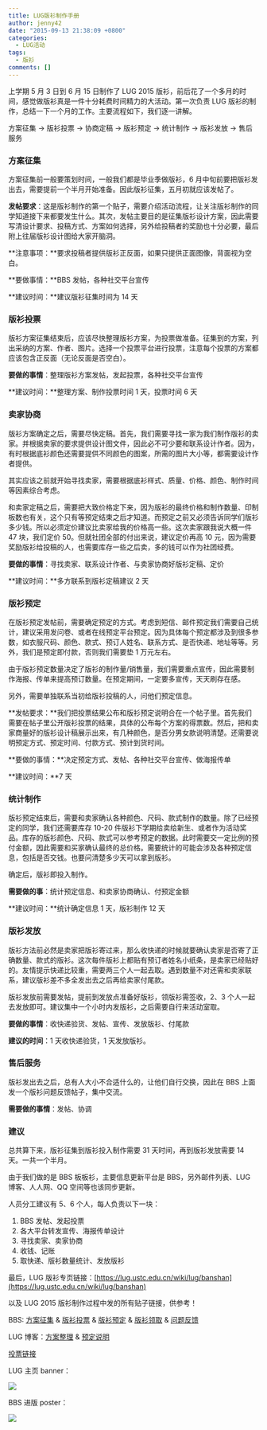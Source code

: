 ```yaml
---
title: LUG版衫制作手册
author: jenny42
date: "2015-09-13 21:38:09 +0800"
categories:
  - LUG活动
tags:
  - 版衫
comments: []
---
```


上学期 5 月 3 日到 6 月 15 日制作了 LUG 2015 版衫，前后花了一个多月的时间，感觉做版衫真是一件十分耗费时间精力的大活动。第一次负责 LUG 版衫的制作，总结一下一个月的工作。主要流程如下，我们逐一讲解。

方案征集 → 版衫投票 → 协商定稿 → 版衫预定 → 统计制作 → 版衫发放 → 售后服务

### 方案征集

方案征集前一般要策划时间，一般我们都是毕业季做版衫，6 月中旬前要把版衫发出去，需要提前一个半月开始准备。因此版衫征集，五月初就应该发帖了。

**发帖要求**：这是版衫制作的第一个贴子，需要介绍活动流程，让关注版衫制作的同学知道接下来都要发生什么。其次，发帖主要目的是征集版衫设计方案，因此需要写清设计要求、投稿方式、方案如何选择，另外给投稿者的奖励也十分必要，最后附上往届版衫设计图给大家开脑洞。

**注意事项：**要求投稿者提供版衫正反面，如果只提供正面图像，背面视为空白。

**要做事情：**BBS 发帖，各种社交平台宣传

**建议时间：**建议版衫征集时间为 14 天

### 版衫投票

版衫方案征集结束后，应该尽快整理版衫方案，为投票做准备。征集到的方案，列出采纳的方案、作者、图片。选择一个投票平台进行投票，注意每个投票的方案都应该包含正反面（无论反面是否空白）。

**要做的事情**：整理版衫方案发帖，发起投票，各种社交平台宣传

**建议时间：**整理方案、制作投票时间 1 天，投票时间 6 天

### 卖家协商

版衫方案确定之后，需要尽快定稿。首先，我们需要寻找一家为我们制作版衫的卖家。并根据卖家的要求提供设计图文件，因此必不可少要和联系设计作者。因为，有时根据底衫颜色还需要提供不同颜色的图案，所需的图片大小等，都需要设计作者提供。

其实应该之前就开始寻找卖家，需要根据底衫样式、质量、价格、颜色、制作时间等因素综合考虑。

和卖家定稿之后，需要把大致价格定下来，因为版衫的最终价格和制作数量、印制板数也有关，这个只有等预定结束之后才知道。而预定之前又必须告诉同学们版衫多少钱。所以必须定价建议比卖家给我的价格高一些。这次卖家跟我说大概一件 47 块，我们定价 50。但就社团全部的付出来说，建议定价再高 10 元，因为需要奖励版衫给投稿的人，也需要库存一些之后卖，多的钱可以作为社团经费。

**要做的事情**：寻找卖家、联系设计作者、与卖家协商好版衫定稿、定价

**建议时间：**多方联系到版衫定稿建议 2 天

### 版衫预定

在版衫预定发帖前，需要确定预定的方式。考虑到短信、邮件预定我们需要自己统计，建议采用发问卷、或者在线预定平台预定。因为具体每个预定都涉及到很多参数，如衣服尺码、颜色、款式、预订人姓名、联系方式、是否快递、地址等等。另外，我们是预定即付款，否则我们需要垫 1 万元左右。

由于版衫预定数量决定了版衫的制作量/销售量，我们需要重点宣传，因此需要制作海报、传单来提高预订数量。在预定期间，一定要多宣传，天天刷存在感。

另外，需要单独联系当初给版衫投稿的人，问他们预定信息。

**发帖要求：**我们把投票结果公布和版衫预定说明合在一个帖子里。首先我们需要在帖子里公开版衫投票的结果，具体的公布每个方案的得票数。然后，把和卖家商量好的版衫设计稿展示出来，有几种颜色，是否分男女款说明清楚。还需要说明预定方式、预定时间、付款方式、预计到货时间。

**要做的事情：**决定预定方式、发帖、各种社交平台宣传、做海报传单

**建议时间：**7 天

### 统计制作

版衫预定结束后，需要和卖家确认各种颜色、尺码、款式制作的数量。除了已经预定的同学，我们还需要库存 10-20 件版衫下学期给卖给新生、或者作为活动奖品。库存的版衫颜色、尺码、款式可以参考预定的数据。此时需要交一定比例的预付金额，因此需要和买家确认最终的总价格。需要统计的可能会涉及各种预定信息，包括是否交钱。也要问清楚多少天可以拿到版衫。

确定后，版衫即投入制作。

**需要做的事**：统计预定信息、和卖家协商确认、付预定金额

**建议时间：**统计确定信息 1 天，版衫制作 12 天

### 版衫发放

版衫方法前必然是卖家把版衫寄过来，那么收快递的时候就要确认卖家是否寄了正确数量、款式的版衫。这次每件版衫上都贴有预订者姓名小纸条，是卖家已经贴好的。友情提示快递比较重，需要两三个人一起去取。遇到数量不对还需和卖家联系，建议版衫差不多全发出去之后再给卖家付尾款。

版衫发放前需要发帖，提前到发放点准备好版衫，领版衫需签收，2、3 个人一起去发放即可。建议集中一个小时内发版衫，之后需要自行来活动室取。

**要做的事情**：收快递验货、发帖、宣传、发放版衫、付尾款

**建议的时间**：1 天收快递验货，1 天发放版衫。

### 售后服务

版衫发出去之后，总有人大小不合适什么的，让他们自行交换，因此在 BBS 上面发一个版衫问题反馈帖子，集中交流。

**需要做的事情**：发帖、协调

### 建议

总共算下来，版衫征集到版衫投入制作需要 31 天时间，再到版衫发放需要 14 天。一共一个半月。

由于我们做的是 BBS 板板衫，主要信息更新平台是 BBS，另外邮件列表、LUG 博客、人人网、QQ 空间等也该同步更新。

人员分工建议有 5、6 个人，每人负责以下一块：

1.  BBS 发帖、发起投票
1.  各大平台转发宣传、海报传单设计
1.  寻找卖家、卖家协商
1.  收钱、记账
1.  取快递、版衫数量统计、发放版衫

最后，LUG 版衫专页链接：[https://lug.ustc.edu.cn/wiki/lug/banshan](https://lug.ustc.edu.cn/wiki/lug/banshan)

以及 LUG 2015 版衫制作过程中发的所有贴子链接，供参考！

BBS: [方案征集](http://bbs.ustc.edu.cn/cgi/bbscon?bn=Linux&fn=M5545E657&num=24002) & [版衫投票](http://bbs.ustc.edu.cn/cgi/bbscon?bn=Linux&fn=M555DBEA7&num=23632) & [版衫预定](http://bbs.ustc.edu.cn/cgi/bbscon?bn=Linux&fn=M5568036D&num=23659) & [版衫领取](http://bbs.ustc.edu.cn/cgi/bbscon?bn=Linux&fn=M557D8D62&num=23748) & [问题反馈](http://bbs.ustc.edu.cn/cgi/bbscon?bn=Linux&fn=M557E636C&num=23759)

LUG 博客：[方案整理](https://lug.ustc.edu.cn/blog/2015/05/2015-linux-user-group-banshan/) & [预定说明](https://lug.ustc.edu.cn/blog/2015/05/2015-linux-tshirt-voting-result-and-order/)

[投票链接](http://www.sojump.com/jq/5057174.aspx)

LUG 主页 banner：

![](https://ftp.lug.ustc.edu.cn/wp-content/uploads/2015/09/banshan-banner.png)

BBS 进版 poster：

![](https://ftp.lug.ustc.edu.cn/wp-content/uploads/2015/09/banshan-poster-1.jpg)
